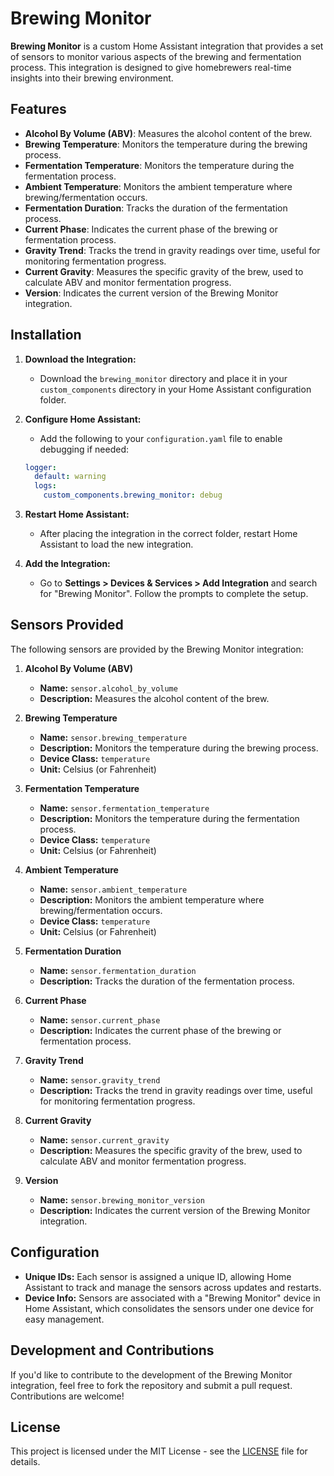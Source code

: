 
# Brewing Monitor

**Brewing Monitor** is a custom Home Assistant integration that provides a set of sensors to monitor various aspects of the brewing and fermentation process. This integration is designed to give homebrewers real-time insights into their brewing environment.

## Features

- **Alcohol By Volume (ABV)**: Measures the alcohol content of the brew.
- **Brewing Temperature**: Monitors the temperature during the brewing process.
- **Fermentation Temperature**: Monitors the temperature during the fermentation process.
- **Ambient Temperature**: Monitors the ambient temperature where brewing/fermentation occurs.
- **Fermentation Duration**: Tracks the duration of the fermentation process.
- **Current Phase**: Indicates the current phase of the brewing or fermentation process.
- **Gravity Trend**: Tracks the trend in gravity readings over time, useful for monitoring fermentation progress.
- **Current Gravity**: Measures the specific gravity of the brew, used to calculate ABV and monitor fermentation progress.
- **Version**: Indicates the current version of the Brewing Monitor integration.

## Installation

1. **Download the Integration:**
   - Download the `brewing_monitor` directory and place it in your `custom_components` directory in your Home Assistant configuration folder.

2. **Configure Home Assistant:**
   - Add the following to your `configuration.yaml` file to enable debugging if needed:
   ```yaml
   logger:
     default: warning
     logs:
       custom_components.brewing_monitor: debug
   ```

3. **Restart Home Assistant:**
   - After placing the integration in the correct folder, restart Home Assistant to load the new integration.

4. **Add the Integration:**
   - Go to **Settings > Devices & Services > Add Integration** and search for "Brewing Monitor". Follow the prompts to complete the setup.

## Sensors Provided

The following sensors are provided by the Brewing Monitor integration:

1. **Alcohol By Volume (ABV)**
   - **Name:** `sensor.alcohol_by_volume`
   - **Description:** Measures the alcohol content of the brew.

2. **Brewing Temperature**
   - **Name:** `sensor.brewing_temperature`
   - **Description:** Monitors the temperature during the brewing process.
   - **Device Class:** `temperature`
   - **Unit:** Celsius (or Fahrenheit)

3. **Fermentation Temperature**
   - **Name:** `sensor.fermentation_temperature`
   - **Description:** Monitors the temperature during the fermentation process.
   - **Device Class:** `temperature`
   - **Unit:** Celsius (or Fahrenheit)

4. **Ambient Temperature**
   - **Name:** `sensor.ambient_temperature`
   - **Description:** Monitors the ambient temperature where brewing/fermentation occurs.
   - **Device Class:** `temperature`
   - **Unit:** Celsius (or Fahrenheit)

5. **Fermentation Duration**
   - **Name:** `sensor.fermentation_duration`
   - **Description:** Tracks the duration of the fermentation process.

6. **Current Phase**
   - **Name:** `sensor.current_phase`
   - **Description:** Indicates the current phase of the brewing or fermentation process.

7. **Gravity Trend**
   - **Name:** `sensor.gravity_trend`
   - **Description:** Tracks the trend in gravity readings over time, useful for monitoring fermentation progress.

8. **Current Gravity**
   - **Name:** `sensor.current_gravity`
   - **Description:** Measures the specific gravity of the brew, used to calculate ABV and monitor fermentation progress.

9. **Version**
   - **Name:** `sensor.brewing_monitor_version`
   - **Description:** Indicates the current version of the Brewing Monitor integration.

## Configuration

- **Unique IDs:** Each sensor is assigned a unique ID, allowing Home Assistant to track and manage the sensors across updates and restarts.
- **Device Info:** Sensors are associated with a "Brewing Monitor" device in Home Assistant, which consolidates the sensors under one device for easy management.

## Development and Contributions

If you'd like to contribute to the development of the Brewing Monitor integration, feel free to fork the repository and submit a pull request. Contributions are welcome!

## License

This project is licensed under the MIT License - see the [LICENSE](LICENSE) file for details.
